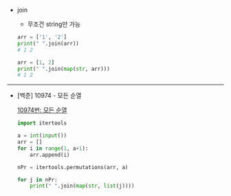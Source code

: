- join
    - 무조건 string만 가능

    ```python
    arr = ['1', '2']
    print(" ".join(arr))
    # 1 2

    arr = [1, 2]
    print(" ".join(map(str, arr)))
    # 1 2
    ```

---

- [백준] 10974 - 모든 순열

    [10974번: 모든 순열](https://www.acmicpc.net/problem/10974)

    ```python
    import itertools

    a = int(input())
    arr = []
    for i in range(1, a+1):
        arr.append(i)

    nPr = itertools.permutations(arr, a)

    for j in nPr:
        print(" ".join(map(str, list(j))))
    ```